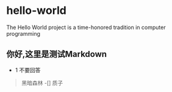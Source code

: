 # hello-world
The Hello World project is a time-honored tradition in computer programming
## 你好,这里是测试Markdown
* 1 不要回答
> 黑暗森林
-[] 质子
